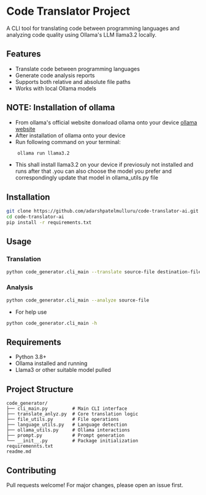 # Code Translator Project

A CLI tool for translating code between programming languages and analyzing code quality using Ollama's LLM llama3.2 locally.

## Features
- Translate code between programming languages
- Generate code analysis reports
- Supports both relative and absolute file paths
- Works with local Ollama models

## NOTE: Installation of ollama
- From ollama's official website donwload ollama onto your device 
  [ollama website](https://ollama.com/)
- After installation of ollama onto your device
- Run following command on your terminal:
```bash
    ollama run llama3.2 
```
- This shall install llama3.2 on your device if previosuly not installed and runs after that .you can also choose the model you prefer and correspondingly update that model in ollama_utils.py file


## Installation
```bash
git clone https://github.com/adarshpatelmulluru/code-translator-ai.git
cd code-translator-ai
pip install -r requirements.txt
```

## Usage
### Translation
```bash
python code_generator.cli_main --translate source-file destination-file
```

### Analysis
```bash
python code_generator.cli_main --analyze source-file
```
- For help use 
``` bash
python code_generator.cli_main -h
```

## Requirements
- Python 3.8+
- Ollama installed and running
- Llama3 or other suitable model pulled

## Project Structure
```
code_generator/
├── cli_main.py         # Main CLI interface
├── translate_anlyz.py  # Core translation logic
├── file_utils.py       # File operations
├── language_utils.py   # Language detection
├── ollama_utils.py     # Ollama interactions
├── prompt.py           # Prompt generation
└── __init__.py         # Package initialization
requiremennts.txt
readme.md
```

## Contributing
Pull requests welcome! For major changes, please open an issue first.

